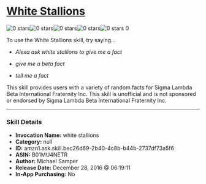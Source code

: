 # [White Stallions](http://alexa.amazon.com/#skills/amzn1.ask.skill.bec26d69-2b40-4c8b-b44b-2737df73a5f6)
![0 stars](../../images/ic_star_border_black_18dp_1x.png)![0 stars](../../images/ic_star_border_black_18dp_1x.png)![0 stars](../../images/ic_star_border_black_18dp_1x.png)![0 stars](../../images/ic_star_border_black_18dp_1x.png)![0 stars](../../images/ic_star_border_black_18dp_1x.png) 0

To use the White Stallions skill, try saying...

* *Alexa ask white stallions to give me a fact*

* *give me a beta fact*

* *tell me a fact*

This skill provides users with a variety of random facts for Sigma Lambda Beta International Fraternity Inc. This skill is unofficial and is not sponsored or endorsed by Sigma Lambda Beta International Fraternity Inc.

***

### Skill Details

* **Invocation Name:** white stallions
* **Category:** null
* **ID:** amzn1.ask.skill.bec26d69-2b40-4c8b-b44b-2737df73a5f6
* **ASIN:** B01MU4NETR
* **Author:** Michael Samper
* **Release Date:** December 28, 2016 @ 06:19:11
* **In-App Purchasing:** No
